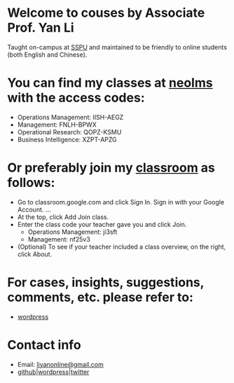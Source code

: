 # Welcome to couses by Associate Prof. Yan Li
Taught on-campus at [SSPU](http://en.sspu.edu.cn/2018/) and maintained to be friendly to online students (both English and Chinese).

# You can find my classes at [neolms](http://liyanonline.neolms.com) with the access codes:
* Operations  Management: IISH-AEGZ
* Management: FNLH-BPWX
* Operational Research: QOPZ-KSMU
* Business Intelligence: XZPT-APZG

# Or preferably join my [classroom](http://classroom.google.com) as follows:
* Go to classroom.google.com and click Sign In. Sign in with your Google Account. ...
* At the top, click Add Join class.
* Enter the class code your teacher gave you and click Join. 
    * Operations  Management: ji3sft
    * Management: nf25v3
* (Optional) To see if your teacher included a class overview, on the right, click About.

# For cases, insights, suggestions, comments, etc. please refer to:
* [wordpress](https://liyanedu.wordpress.com/)

# Contact info
* Email: liyanonline@gmail.com
* [github](https://github.com/liyanonline/courses)|[wordpress](https://liyanedu.wordpress.com/)|[twitter](https://twitter.com/liyanonline)
